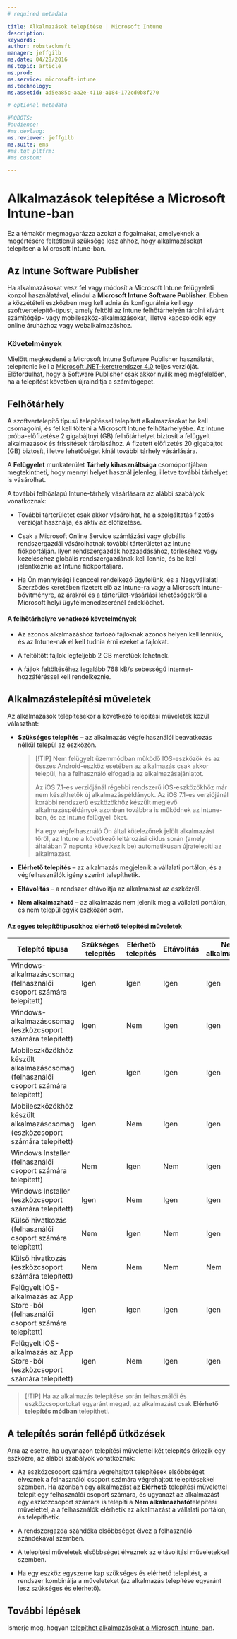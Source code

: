 ```yaml
---
# required metadata

title: Alkalmazások telepítése | Microsoft Intune
description:
keywords:
author: robstackmsft
manager: jeffgilb
ms.date: 04/28/2016
ms.topic: article
ms.prod:
ms.service: microsoft-intune
ms.technology:
ms.assetid: ad5ea85c-aa2e-4110-a184-172cd0b8f270

# optional metadata

#ROBOTS:
#audience:
#ms.devlang:
ms.reviewer: jeffgilb
ms.suite: ems
#ms.tgt_pltfrm:
#ms.custom:

---
```


# Alkalmazások telepítése a Microsoft Intune-ban

Ez a témakör megmagyarázza azokat a fogalmakat, amelyeknek a megértésére feltétlenül szüksége lesz ahhoz, hogy alkalmazásokat telepítsen a Microsoft Intune-ban.

## Az Intune Software Publisher
Ha alkalmazásokat vesz fel vagy módosít a Microsoft Intune felügyeleti konzol használatával, elindul a **Microsoft Intune Software Publisher**. Ebben a közzétételi eszközben meg kell adnia és konfigurálnia kell egy szoftvertelepítő-típust, amely feltölti az Intune felhőtárhelyén tárolni kívánt számítógép- vagy mobileszköz-alkalmazásokat, illetve kapcsolódik egy online áruházhoz vagy webalkalmazáshoz.

### Követelmények
Mielőtt megkezdené a Microsoft Intune Software Publisher használatát, telepítenie kell a [Microsoft .NET-keretrendszer 4.0](https://www.microsoft.com/download/details.aspx?id=17851) teljes verzióját. Előfordulhat, hogy a Software Publisher csak akkor nyílik meg megfelelően, ha a telepítést követően újraindítja a számítógépet.

## Felhőtárhely
A szoftvertelepítő típusú telepítéssel telepített alkalmazásokat be kell csomagolni, és fel kell tölteni a Microsoft Intune felhőtárhelyébe. Az Intune próba-előfizetése 2 gigabájtnyi (GB) felhőtárhelyet biztosít a felügyelt alkalmazások és frissítések tárolásához. A fizetett előfizetés 20 gigabájtot (GB) biztosít, illetve lehetőséget kínál további tárhely vásárlására.

A **Felügyelet** munkaterület **Tárhely kihasználtsága** csomópontjában megtekintheti, hogy mennyi helyet használ jelenleg, illetve további tárhelyet is vásárolhat.

A további felhőalapú Intune-tárhely vásárlására az alábbi szabályok vonatkoznak:

-   További tárterületet csak akkor vásárolhat, ha a szolgáltatás fizetős verzióját használja, és aktív az előfizetése.

-   Csak a Microsoft Online Service számlázási vagy globális rendszergazdái vásárolhatnak további tárterületet az Intune fiókportálján. Ilyen rendszergazdák hozzáadásához, törléséhez vagy kezeléséhez globális rendszergazdának kell lennie, és be kell jelentkeznie az Intune fiókportáljára.

-   Ha Ön mennyiségi licenccel rendelkező ügyfelünk, és a Nagyvállalati Szerződés keretében fizetett elő az Intune-ra vagy a Microsoft Intune-bővítményre, az árakról és a tárterület-vásárlási lehetőségekről a Microsoft helyi ügyfélmenedzserénél érdeklődhet.

#### A felhőtárhelyre vonatkozó követelmények

-   Az azonos alkalmazáshoz tartozó fájloknak azonos helyen kell lenniük, és az Intune-nak el kell tudnia érni ezeket a fájlokat.

-   A feltöltött fájlok legfeljebb 2 GB méretűek lehetnek.

-   A fájlok feltöltéséhez legalább 768 kB/s sebességű internet-hozzáféréssel kell rendelkeznie.

## Alkalmazástelepítési műveletek
Az alkalmazások telepítésekor a következő telepítési műveletek közül választhat:

-   **Szükséges telepítés** – az alkalmazás végfelhasználói beavatkozás nélkül települ az eszközön.

    > [!TIP] Nem felügyelt üzemmódban működő IOS-eszközök és az összes Android-eszköz esetében az alkalmazás csak akkor települ, ha a felhasználó elfogadja az alkalmazásajánlatot.
    >
    > Az iOS 7.1-es verziójánál régebbi rendszerű iOS-eszközökhöz már nem készíthetők új alkalmazáspéldányok. Az iOS 7.1-es verziójánál korábbi rendszerű eszközökhöz készült meglévő alkalmazáspéldányok azonban továbbra is működnek az Intune-ban, és az Intune felügyeli őket.
    > 
    >  Ha egy végfelhasználó Ön által kötelezőnek jelölt alkalmazást töröl, az Intune a következő leltározási ciklus során (amely általában 7 naponta következik be) automatikusan újratelepíti az alkalmazást.

-   **Elérhető telepítés** – az alkalmazás megjelenik a vállalati portálon, és a végfelhasználók igény szerint telepíthetik.

-   **Eltávolítás** – a rendszer eltávolítja az alkalmazást az eszközről.

-   **Nem alkalmazható** – az alkalmazás nem jelenik meg a vállalati portálon, és nem települ egyik eszközön sem.

#### Az egyes telepítőtípusokhoz elérhető telepítési műveletek

|Telepítő típusa|Szükséges telepítés|Elérhető telepítés|Eltávolítás|Nem alkalmazható|
|------------------|--------------------|---------------------|-------------|------------------|
|Windows-alkalmazáscsomag (felhasználói csoport számára telepített)|Igen|Igen|Igen|Igen|
|Windows-alkalmazáscsomag (eszközcsoport számára telepített)|Igen|Nem|Igen|Igen|
|Mobileszközökhöz készült alkalmazáscsomag (felhasználói csoport számára telepített)|Igen|Igen|Igen|Igen|
|Mobileszközökhöz készült alkalmazáscsomag (eszközcsoport számára telepített)|Igen|Nem|Igen|Igen|
|Windows Installer (felhasználói csoport számára telepített)|Nem|Igen|Nem|Igen|
|Windows Installer (eszközcsoport számára telepített)|Igen|Nem|Igen|Igen|
|Külső hivatkozás (felhasználói csoport számára telepített)|Nem|Igen|Nem|Igen|
|Külső hivatkozás (eszközcsoport számára telepített)|Nem|Nem|Nem|Nem|
|Felügyelt iOS-alkalmazás az App Store-ból (felhasználói csoport számára telepített)|Igen|Igen|Igen|Igen|
|Felügyelt iOS-alkalmazás az App Store-ból (eszközcsoport számára telepített)|Igen|Nem|Igen|Igen|
> [!TIP] Ha az alkalmazás telepítése során felhasználói és eszközcsoportokat egyaránt megad, az alkalmazást csak **Elérhető telepítés módban** telepítheti.

## A telepítés során fellépő ütközések
Arra az esetre, ha ugyanazon telepítési művelettel két telepítés érkezik egy eszközre, az alábbi szabályok vonatkoznak:

-   Az eszközcsoport számára végrehajtott telepítések elsőbbséget élveznek a felhasználói csoport számára végrehajtott telepítésekkel szemben. Ha azonban egy alkalmazást az **Elérhető** telepítési művelettel telepít egy felhasználói csoport számára, és ugyanazt az alkalmazást egy eszközcsoport számára is telepíti a **Nem alkalmazható**telepítési művelettel, a a felhasználók elérhetik az alkalmazást a vállalati portálon, és telepíthetik.

-   A rendszergazda szándéka elsőbbséget élvez a felhasználó szándékával szemben.

-   A telepítési műveletek elsőbbséget élveznek az eltávolítási műveletekkel szemben.

-   Ha egy eszköz egyszerre kap szükséges és elérhető telepítést, a rendszer kombinálja a műveleteket (az alkalmazás telepítése egyaránt lesz szükséges és elérhető).


## További lépések

Ismerje meg, hogyan [telepíthet alkalmazásokat a Microsoft Intune-ban](deploy-apps-in-microsoft-intune.md).

<!--HONumber=Jun16_HO1-->


